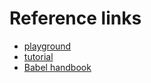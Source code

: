 # Reference links

- [playground](https://lihautan.com/babel-ast-explorer/#?eyJiYWJlbFNldHRpbmdzIjp7InZlcnNpb24iOiI3LjYuMCJ9LCJ0cmVlU2V0dGluZ3MiOnsiaGlkZUVtcHR5Ijp0cnVlLCJoaWRlTG9jYXRpb24iOnRydWUsImhpZGVUeXBlIjp0cnVlLCJoaWRlQ29tbWVudHMiOnRydWV9LCJjb2RlIjoiIn0=)
- [tutorial](https://lihautan.com/step-by-step-guide-for-writing-a-babel-transformation/)
- [Babel handbook](https://github.com/jamiebuilds/babel-handbook/blob/master/translations/en/README.md)